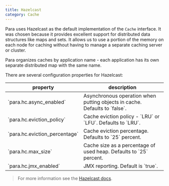 ```yaml
---
title: Hazelcast
category: Cache
---
```


Para uses Hazelcast as the default implementation of the `Cache` interface. It was chosen because it provides excellent
support for distributed data structures like maps and sets. It allows us to use a portion of the memory on each node
for caching without having to manage a separate caching server or cluster.

Para organizes caches by application name - each application has its own separate distributed map with the same name.

There are several configuration properties for Hazelcast:

<table class="table table-striped">
	<thead>
		<tr>
			<th>property</th>
			<th>description</th>
		</tr>
	</thead>
	<tbody>
		<tr><td>`para.hc.async_enabled`</td><td> Asynchronous operation when putting objects in cache. Defaults to `false`.</td></tr>
		<tr><td>`para.hc.eviction_policy`</td><td> Cache eviction policy - `LRU` or `LFU`. Defaults to `LRU`.</td></tr>
		<tr><td>`para.hc.eviction_percentage`</td><td> Cache eviction percentage. Defaults to `25` percent.</td></tr>
		<tr><td>`para.hc.max_size`</td><td> Cache size as a percentage of used heap. Defaults to `25` percent.</td></tr>
		<tr><td>`para.hc.jmx_enabled`</td><td> JMX reporting. Default is `true`. </td></tr>
	</tbody>
</table>

> For more information see the [Hazelcast docs](http://www.hazelcast.org/docs/latest/manual/html-single).
